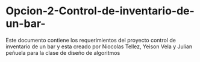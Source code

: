 # Opcion-2-Control-de-inventario-de-un-bar-


Este documento contiene los requerimientos del proyecto control de inventario de un bar y esta creado por Niocolas Tellez, Yeison Vela y Julian peñuela para la clase de diseño de algoritmos 
